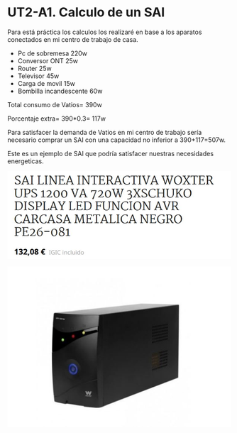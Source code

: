# UT2-A1. Calculo de un SAI

Para está práctica los calculos los realizaré en base a los aparatos conectados en mi centro de trabajo de casa.

- Pc de sobremesa 220w
- Conversor ONT 25w
- Router 25w
- Televisor 45w
- Carga de movil 15w
- Bombilla incandescente 60w

Total consumo de Vatios= 390w

Porcentaje extra= 390*0.3= 117w

Para satisfacer la demanda de Vatios en mi centro de trabajo sería necesario comprar un SAI con una capacidad no inferior a 390+117=507w.


Este es un ejemplo de SAI que podría satisfacer nuestras necesidades energeticas.

![](./img/1.JPG)

![](./img/2.JPG)
